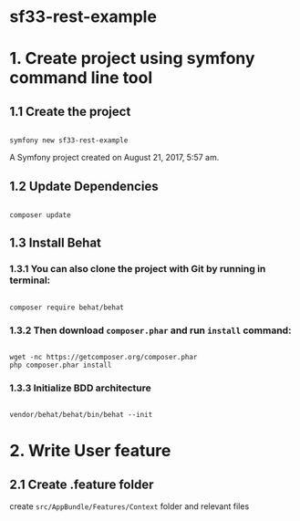 sf33-rest-example
=================

# 1. Create project using symfony command line tool

## 1.1 Create the project

<code>
symfony new sf33-rest-example
</code>

A Symfony project created on August 21, 2017, 5:57 am.

## 1.2 Update Dependencies

<code>
composer update
</code>


## 1.3 Install Behat

### 1.3.1 You can also clone the project with Git by running in terminal:

<code>
composer require behat/behat
</code>

### 1.3.2 Then download `composer.phar` and run `install` command:

<code>
wget -nc https://getcomposer.org/composer.phar
php composer.phar install
</code>

### 1.3.3 Initialize BDD architecture

<code>
vendor/behat/behat/bin/behat --init
</code>

# 2. Write User feature

## 2.1 Create .feature folder

create `src/AppBundle/Features/Context` folder and relevant files
